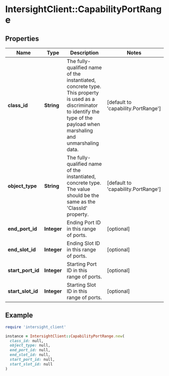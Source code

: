 # IntersightClient::CapabilityPortRange

## Properties

| Name | Type | Description | Notes |
| ---- | ---- | ----------- | ----- |
| **class_id** | **String** | The fully-qualified name of the instantiated, concrete type. This property is used as a discriminator to identify the type of the payload when marshaling and unmarshaling data. | [default to &#39;capability.PortRange&#39;] |
| **object_type** | **String** | The fully-qualified name of the instantiated, concrete type. The value should be the same as the &#39;ClassId&#39; property. | [default to &#39;capability.PortRange&#39;] |
| **end_port_id** | **Integer** | Ending Port ID in this range of ports. | [optional] |
| **end_slot_id** | **Integer** | Ending Slot ID in this range of ports. | [optional] |
| **start_port_id** | **Integer** | Starting Port ID in this range of ports. | [optional] |
| **start_slot_id** | **Integer** | Starting Slot ID in this range of ports. | [optional] |

## Example

```ruby
require 'intersight_client'

instance = IntersightClient::CapabilityPortRange.new(
  class_id: null,
  object_type: null,
  end_port_id: null,
  end_slot_id: null,
  start_port_id: null,
  start_slot_id: null
)
```

